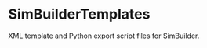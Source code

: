 SimBuilderTemplates
===================

XML template and Python export script files for SimBuilder.

